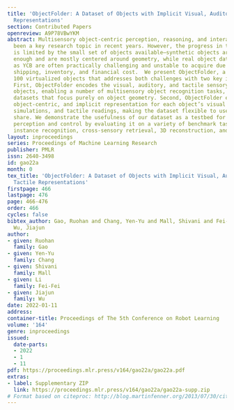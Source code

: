 ```yaml
---
title: 'ObjectFolder: A Dataset of Objects with Implicit Visual, Auditory, and Tactile
  Representations'
section: Contributed Papers
openreview: A9P78VBwYKM
abstract: Multisensory object-centric perception, reasoning, and interaction have
  been a key research topic in recent years. However, the progress in these directions
  is limited by the small set of objects available—synthetic objects are not realistic
  enough and are mostly centered around geometry, while real object datasets such
  as YCB are often practically challenging and unstable to acquire due to international
  shipping, inventory, and financial cost.  We present ObjectFolder, a dataset of
  100 virtualized objects that addresses both challenges with two key innovations.
  First, ObjectFolder encodes the visual, auditory, and tactile sensory data for all
  objects, enabling a number of multisensory object recognition tasks, beyond existing
  datasets that focus purely on object geometry. Second, ObjectFolder employs a uniform,
  object-centric, and implicit representation for each object’s visual textures, acoustic
  simulations, and tactile readings, making the dataset flexible to use and easy to
  share. We demonstrate the usefulness of our dataset as a testbed for multisensory
  perception and control by evaluating it on a variety of benchmark tasks, including
  instance recognition, cross-sensory retrieval, 3D reconstruction, and robotic grasping.
layout: inproceedings
series: Proceedings of Machine Learning Research
publisher: PMLR
issn: 2640-3498
id: gao22a
month: 0
tex_title: 'ObjectFolder: A Dataset of Objects with Implicit Visual, Auditory, and
  Tactile Representations'
firstpage: 466
lastpage: 476
page: 466-476
order: 466
cycles: false
bibtex_author: Gao, Ruohan and Chang, Yen-Yu and Mall, Shivani and Fei-Fei, Li and
  Wu, Jiajun
author:
- given: Ruohan
  family: Gao
- given: Yen-Yu
  family: Chang
- given: Shivani
  family: Mall
- given: Li
  family: Fei-Fei
- given: Jiajun
  family: Wu
date: 2022-01-11
address:
container-title: Proceedings of The 5th Conference on Robot Learning
volume: '164'
genre: inproceedings
issued:
  date-parts:
  - 2022
  - 1
  - 11
pdf: https://proceedings.mlr.press/v164/gao22a/gao22a.pdf
extras:
- label: Supplementary ZIP
  link: https://proceedings.mlr.press/v164/gao22a/gao22a-supp.zip
# Format based on citeproc: http://blog.martinfenner.org/2013/07/30/citeproc-yaml-for-bibliographies/
---
```

